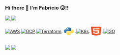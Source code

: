 ### Hi there 👋  I'm Fabricio 😜!!
<div>
  <a href="https://github.com/fabgcruz">
  <img height="150em" src="https://github-readme-stats.vercel.app/api?username=fabgcruz&show_icons=true&theme=dracula&include_all_commits=true&count_private=true"/>
  <img height="150em" src="https://github-readme-stats.vercel.app/api/top-langs/?username=fabgcruz&layout=compact&langs_count=7&theme=dracula"/>
</div>
<div style="display: inline_block"><br>
  <img align="center" alt="AWS" height="70" width="60"  src="https://cdn.jsdelivr.net/gh/devicons/devicon/icons/amazonwebservices/amazonwebservices-original-wordmark.svg"/>
  <img align="center" alt="GCP" height="30" width="40" src="https://cdn.jsdelivr.net/gh/devicons/devicon/icons/googlecloud/googlecloud-original.svg" />
  <img align="center" alt="Terraform" height="30" width="40" src= "https://www.vectorlogo.zone/logos/terraformio/terraformio-icon.svg" />
  <img align="center" alt="Python" height="30" width="40" src="https://raw.githubusercontent.com/devicons/devicon/master/icons/python/python-original.svg">
  <img align="center" alt=K8s height="30" width="40" src="https://cdn.jsdelivr.net/gh/devicons/devicon/icons/kubernetes/kubernetes-plain.svg"/>
  <img align="center" alt="HTML" height="30" width="40" src="https://raw.githubusercontent.com/devicons/devicon/master/icons/html5/html5-original.svg">
  <img align="center" alt="GO" height="30" width="40" src="https://cdn.jsdelivr.net/gh/devicons/devicon/icons/go/go-original.svg"/>
  
</div>
  
  ##
 
<div> 
  <a href = "mailto:fabgcruz@gmail.com"><img src="https://img.shields.io/badge/-Gmail-%23333?style=for-the-badge&logo=gmail&logoColor=white" target="_blank"></a>
  <a href="https://www.linkedin.com/in/fabricio-gon%C3%A7alves-a2004032/" target="_blank"><img src="https://img.shields.io/badge/-LinkedIn-%230077B5?style=for-the-badge&logo=linkedin&logoColor=white" target="_blank"></a> 
</div>

